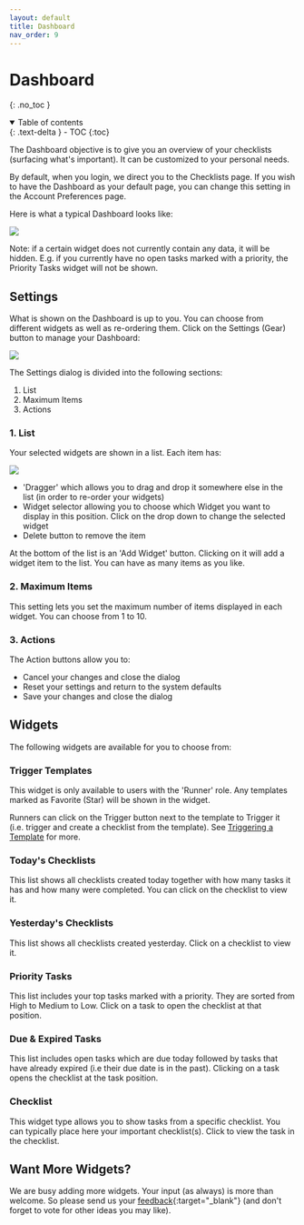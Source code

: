 ```yaml
---
layout: default
title: Dashboard
nav_order: 9
---
```


# Dashboard

{: .no_toc }

<details open markdown="block">
  <summary>
    Table of contents
  </summary>
  {: .text-delta }
- TOC
{:toc}
</details>

The Dashboard objective is to give you an overview of your checklists (surfacing what's important). It can be customized to your personal needs.

By default, when you login, we direct you to the Checklists page. If you wish to have the Dashboard as your default page, you can change this setting in the Account Preferences page.

Here is what a typical Dashboard looks like:

![](/assets/images/dashboard/dashboard.png)

Note: if a certain widget does not currently contain any data, it will be hidden. E.g. if you currently have no open tasks marked with a priority, the Priority Tasks widget will not be shown.

## Settings

What is shown on the Dashboard is up to you. You can choose from different widgets as well as re-ordering them. Click on the Settings (Gear) button to manage your Dashboard:

![](/assets/images/dashboard/dashboard-settings.png)

The Settings dialog is divided into the following sections:

1. List
2. Maximum Items
3. Actions

### 1. List

Your selected widgets are shown in a list. Each item has:

![](/assets/images/dashboard/dashboard-widget-setting.png)

- 'Dragger' which allows you to drag and drop it somewhere else in the list (in order to re-order your widgets)
- Widget selector allowing you to choose which Widget you want to display in this position. Click on the drop down to change the selected widget
- Delete button to remove the item

At the bottom of the list is an 'Add Widget' button. Clicking on it will add a widget item to the list. You can have as many items as you like.

### 2. Maximum Items

This setting lets you set the maximum number of items displayed in each widget. You can choose from 1 to 10.

### 3. Actions

The Action buttons allow you to:

- Cancel your changes and close the dialog
- Reset your settings and return to the system defaults
- Save your changes and close the dialog

## Widgets

The following widgets are available for you to choose from:

### Trigger Templates

This widget is only available to users with the 'Runner' role. Any templates marked as Favorite (Star) will be shown in the widget.

Runners can click on the Trigger button next to the template to Trigger it (i.e. trigger and create a checklist from the template). See [Triggering a Template](/templates/templates/#triggering-templates) for more.

### Today's Checklists

This list shows all checklists created today together with how many tasks it has and how many were completed. You can click on the checklist to view it.

### Yesterday's Checklists

This list shows all checklists created yesterday. Click on a checklist to view it.

### Priority Tasks

This list includes your top tasks marked with a priority. They are sorted from High to Medium to Low. Click on a task to open the checklist at that position.

### Due & Expired Tasks

This list includes open tasks which are due today followed by tasks that have already expired (i.e their due date is in the past). Clicking on a task opens the checklist at the task position.

### Checklist

This widget type allows you to show tasks from a specific checklist. You can typically place here your important checklist(s). Click to view the task in the checklist.

## Want More Widgets?

We are busy adding more widgets. Your input (as always) is more than welcome. So please send us your [feedback](https://checklist.com/feedback){:target="\_blank"} (and don't forget to vote for other ideas you may like).
